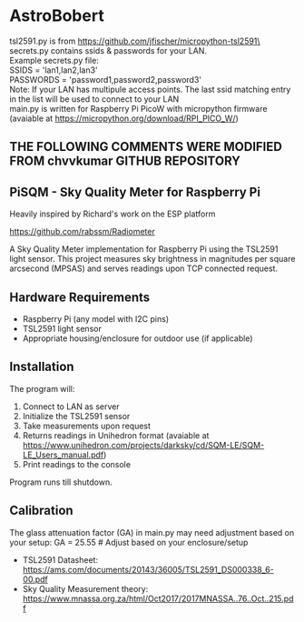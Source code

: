 # AstroBobert
tsl2591.py is from https://github.com/jfischer/micropython-tsl2591\
secrets.py contains ssids & passwords for your LAN.\
    Example secrets.py file:\
        SSIDS = 'lan1,lan2,lan3'\
        PASSWORDS = 'password1,password2,password3'\
    Note: If your LAN has multipule access points. The last ssid matching entry in the list will be used to connect to your LAN\
 main.py is written for Raspberry Pi PicoW with micropython firmware (avaiable at https://micropython.org/download/RPI_PICO_W/)

## THE FOLLOWING COMMENTS WERE MODIFIED FROM chvvkumar GITHUB REPOSITORY
## PiSQM - Sky Quality Meter for Raspberry Pi
Heavily inspired by Richard's work on the ESP platform

https://github.com/rabssm/Radiometer

A Sky Quality Meter implementation for Raspberry Pi using the TSL2591 light sensor. This project measures sky brightness in magnitudes per square arcsecond (MPSAS) and serves readings upon TCP connected request.

## Hardware Requirements
- Raspberry Pi (any model with I2C pins)
- TSL2591 light sensor
- Appropriate housing/enclosure for outdoor use (if applicable)

## Installation
The program will:
1. Connect to LAN as server
2. Initialize the TSL2591 sensor
3. Take measurements upon request
4. Returns readings in Unihedron format (avaiable at https://www.unihedron.com/projects/darksky/cd/SQM-LE/SQM-LE_Users_manual.pdf)
5. Print readings to the console

Program runs till shutdown.

## Calibration
The glass attenuation factor (GA) in main.py may need adjustment based on your setup:
GA = 25.55  # Adjust based on your enclosure/setup

- TSL2591 Datasheet: https://ams.com/documents/20143/36005/TSL2591_DS000338_6-00.pdf
- Sky Quality Measurement theory: https://www.mnassa.org.za/html/Oct2017/2017MNASSA..76..Oct..215.pdf

